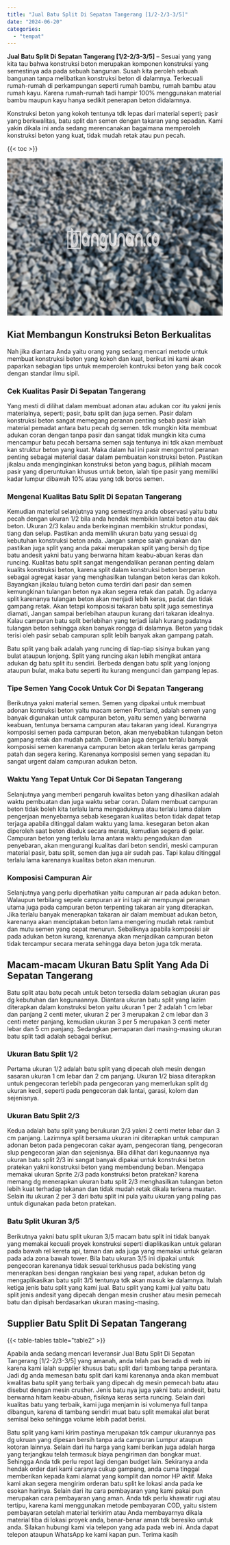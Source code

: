 ```yaml
---
title: "Jual Batu Split Di Sepatan Tangerang [1/2-2/3-3/5]"
date: "2024-06-20"
categories: 
  - "tempat"
---
```


**Jual Batu Split Di Sepatan Tangerang \[1/2-2/3-3/5\]** – Sesuai yang yang kita tau bahwa konstruksi beton merupakan komponen konstruksi yang semestinya ada pada sebuah bangunan. Susah kita peroleh sebuah bangunan tanpa melibatkan konstruksi beton di dalamnya. Terkecuali rumah-rumah di perkampungan seperti rumah bambu, rumah bambu atau rumah kayu. Karena rumah-rumah tadi hampir 100% menggunakan material bambu maupun kayu hanya sedikit penerapan beton didalamnya.

Konstruksi beton yang kokoh tentunya tdk lepas dari material seperti; pasir yang berkwalitas, batu split dan semen dengan takaran yang sepadan. Kami yakin dikala ini anda sedang merencanakan bagaimana memperoleh konstruksi beton yang kuat, tidak mudah retak atau pun pecah.

{{< toc >}}

![Jual Batu Split Di Sepatan Tangerang [1/2-2/3-3/5]](/images/jual-batu-split-07.png)

## Kiat Membangun Konstruksi Beton Berkualitas

Nah jika diantara Anda yaitu orang yang sedang mencari metode untuk membuat konstruksi beton yang kokoh dan kuat, berikut ini kami akan paparkan sebagian tips untuk memperoleh kontruksi beton yang baik cocok dengan standar ilmu sipil.

### Cek Kualitas Pasir Di Sepatan Tangerang

Yang mesti di dilihat dalam membuat adonan atau adukan cor itu yakni jenis materialnya, seperti; pasir, batu split dan juga semen. Pasir dalam konstruksi beton sangat memegang peranan penting sebab pasir ialah material pemadat antara batu pecah dg semen. tdk mungkin kita membuat adukan coran dengan tanpa pasir dan sangat tidak mungkin kita cuma mencampur batu pecah bersama semen saja tentunya ini tdk akan membuat kan struktur beton yang kuat. Maka dalam hal ini pasir mengontrol peranan penting sebagai material dasar dalam pembuatan konstruksi beton. Pastikan jikalau anda menginginkan konstruksi beton yang bagus, pilihlah macam pasir yang diperuntukan khusus untuk beton, ialah tipe pasir yang memiliki kadar lumpur dibawah 10% atau yang tdk boros semen.

### Mengenal Kualitas Batu Split Di Sepatan Tangerang

Kemudian material selanjutnya yang semestinya anda observasi yaitu batu pecah dengan ukuran 1/2 bila anda hendak membikin lantai beton atau dak beton. Ukuran 2/3 kalau anda berkeinginan membikin struktur pondasi, tiang dan selup. Pastikan anda memilih ukuran batu yang sesuai dg kebutuhan konstruksi beton anda. Jangan sampe salah gunakan dan pastikan juga split yang anda pakai merupakan split yang bersih dg tipe batu andesit yakni batu yang berwarna hitam keabu-abuan keras dan runcing. Kualitas batu split sangat mengendalikan peranan penting dalam kualits konstruksi beton, karena split dalam konstruksi beton berperan sebagai agregat kasar yang menghasilkan tulangan beton keras dan kokoh. Bayangkan jikalau tulang beton cuma terdiri dari pasir dan semen kemungkinan tulangan beton nya akan segera retak dan patah. Dg adanya split karenanya tulangan beton akan menjadi lebih keras, padat dan tidak gampang retak. Akan tetapi komposisi takaran batu split juga semestinya diamati, Jangan sampai berlebihan ataupun kurang dari takaran idealnya. Kalau campuran batu split berlebihan yang terjadi ialah kurang padatnya tulangan beton sehingga akan banyak rongga di dalamnya. Beton yang tidak terisi oleh pasir sebab campuran split lebih banyak akan gampang patah.

Batu split yang baik adalah yang runcing di tiap-tiap sisinya bukan yang bulat ataupun lonjong. Split yang runcing akan lebih mengikat antara adukan dg batu split itu sendiri. Berbeda dengan batu split yang lonjong ataupun bulat, maka batu seperti itu kurang mengunci dan gampang lepas.

### Tipe Semen Yang Cocok Untuk Cor Di Sepatan Tangerang

Berikutnya yakni material semen. Semen yang dipakai untuk membuat adonan kontruksi beton yaitu macam semen Portland, adalah semen yang banyak digunakan untuk campuran beton, yaitu semen yang berwarna keabuan, tentunya bersama campuran atau takaran yang ideal. Kurangnya komposisi semen pada campuran beton, akan menyebabkan tulangan beton gampang retak dan mudah patah. Demikian juga dengan terlalu banyak komposisi semen karenanya campuran beton akan terlalu keras gampang patah dan segera kering. Karenanya komposisi semen yang sepadan itu sangat urgent dalam campuran adukan beton.

### Waktu Yang Tepat Untuk Cor Di Sepatan Tangerang

Selanjutnya yang memberi pengaruh kwalitas beton yang dihasilkan adalah waktu pembuatan dan juga waktu sebar coran. Dalam membuat campuran beton tidak boleh kita terlalu lama mengaduknya atau terlalu lama dalam pengerjaan menyebarnya sebab kesegaran kualitas beton tidak dapat tetap terjaga apabila ditinggal dalam waktu yang lama. kesegaran beton akan diperoleh saat beton diaduk secara merata, kemudian segera di gelar. Campuran beton yang terlalu lama antara waktu pengadukan dan penyebaran, akan mengurangi kualitas dari beton sendiri, meski campuran material pasir, batu split, semen dan juga air sudah pas. Tapi kalau ditinggal terlalu lama karenanya kualitas beton akan menurun.

### Komposisi Campuran Air

Selanjutnya yang perlu diperhatikan yaitu campuran air pada adukan beton. Walaupun terbilang sepele campuran air ini tapi air mempunyai peranan utama juga pada campuran beton terpenting takaran air yang diterapkan. Jika terlalu banyak menerapkan takaran air dalam membuat adukan beton, karenanya akan menciptakan beton lama mengering mudah retak rambut dan mutu semen yang cepat menurun. Sebaliknya apabila komposisi air pada adukan beton kurang, karenanya akan menjadikan campuran beton tidak tercampur secara merata sehingga daya beton juga tdk merata.

## Macam-macam Ukuran Batu Split Yang Ada Di Sepatan Tangerang

Batu split atau batu pecah untuk beton tersedia dalam sebagian ukuran pas dg kebutuhan dan kegunaannya. Diantara ukuran batu split yang lazim diterapkan dalam konstruksi beton yaitu ukuran 1 per 2 adalah 1 cm lebar dan panjang 2 centi meter, ukuran 2 per 3 merupakan 2 cm lebar dan 3 centi meter panjang, kemudian ukuran 3 per 5 merupakan 3 centi meter lebar dan 5 cm panjang. Sedangkan pemaparan dari masing-masing ukuran batu split tadi adalah sebagai berikut.

### Ukuran Batu Split 1/2

Pertama ukuran 1/2 adalah batu split yang dipecah oleh mesin dengan sasaran ukuran 1 cm lebar dan 2 cm panjang. Ukuran 1/2 biasa diterapkan untuk pengecoran terlebih pada pengecoran yang memerlukan split dg ukuran kecil, seperti pada pengecoran dak lantai, garasi, kolom dan sejenisnya.

### Ukuran Batu Split 2/3

Kedua adalah batu split yang berukuran 2/3 yakni 2 centi meter lebar dan 3 cm panjang. Lazimnya split bersama ukuran ini diterapkan untuk campuran adonan beton pada pengecoran cakar ayam, pengecoran tiang, pengecoran slup pengecoran jalan dan sejenisnya. Bila dilihat dari kegunaannya nya ukuran batu split 2/3 ini sangat banyak dipakai untuk konstruksi beton pratekan yakni konstruksi beton yang membendung beban. Mengapa memakai ukuran Sprite 2/3 pada konstruksi beton pratekan? karena memang dg menerapkan ukuran batu split 2/3 menghasilkan tulangan beton lebih kuat terhadap tekanan dan tidak mudah retak dikala terkena muatan. Selain itu ukuran 2 per 3 dari batu split ini pula yaitu ukuran yang paling pas untuk digunakan pada beton pratekan.

### Batu Split Ukuran 3/5

Berikutnya yakni batu split ukuran 3/5 macam batu split ini tidak banyak yang memakai kecuali proyek konstruksi seperti diaplikasikan untuk gelaran pada bawah rel kereta api, taman dan ada juga yang memakai untuk gelaran pada ada zona bawah tower. Bila batu ukuran 3/5 ini dipakai untuk pengecoran karenanya tidak sesuai terkhusus pada bekisting yang menerapkan besi dengan rangkaian besi yang rapat, adukan beton dg mengaplikasikan batu split 3/5 tentunya tdk akan masuk ke dalamnya. Itulah ketiga jenis batu split yang kami jual. Batu split yang kami jual yaitu batu split jenis andesit yang dipecah dengan mesin crusher atau mesin pemecah batu dan dipisah berdasarkan ukuran masing-masing.

## Supplier Batu Split Di Sepatan Tangerang

{{< table-tables table="table2" >}}

Apabila anda sedang mencari leveransir Jual Batu Split Di Sepatan Tangerang \[1/2-2/3-3/5\] yang amanah, anda telah pas berada di web ini karena kami ialah supplier khusus batu split dari tambang tanpa perantara. Jadi dg anda memesan batu split dari kami karenanya anda akan membuat kwalitas batu split yang terbaik yang dipecah dg mesin pemecah batu atau disebut dengan mesin crusher. Jenis batu nya juga yakni batu andesit, batu berwarna hitam keabu-abuan, fisiknya keras serta runcing. Selain dari kualitas batu yang terbaik, kami juga menjamin isi volumenya full tanpa dibangun, karena di tambang sendiri muat batu split memakai alat berat semisal beko sehingga volume lebih padat berisi.

Batu split yang kami kirim pastinya merupakan tdk campur ukurannya pas dg ukruan yang dipesan bersih tanpa ada campuran Lumpur ataupun kotoran lainnya. Selain dari itu harga yang kami berikan juga adalah harga yang terjangkau telah termasuk biaya pengiriman dan bongkar muat. Sehingga Anda tdk perlu repot lagi dengan budget lain. Sekiranya anda hendak order dari kami caranya cukup gampang, anda cuma tinggal memberikan kepada kami alamat yang komplit dan nomor HP aktif. Maka kami akan segera mengirim orderan batu split ke lokasi anda pada ke esokan harinya. Selain dari itu cara pembayaran yang kami pakai pun merupakan cara pembayaran yang aman. Anda tdk perlu khawatir rugi atau tertipu, karena kami menggunakan metode pembayaran COD, yaitu sistem pembayaran setelah material terkirim atau Anda membayarnya dikala material tiba di lokasi proyek anda, benar-benar aman tdk beresiko untuk anda. Silakan hubungi kami via telepon yang ada pada web ini. Anda dapat telepon ataupun WhatsApp ke kami kapan pun. Terima kasih
